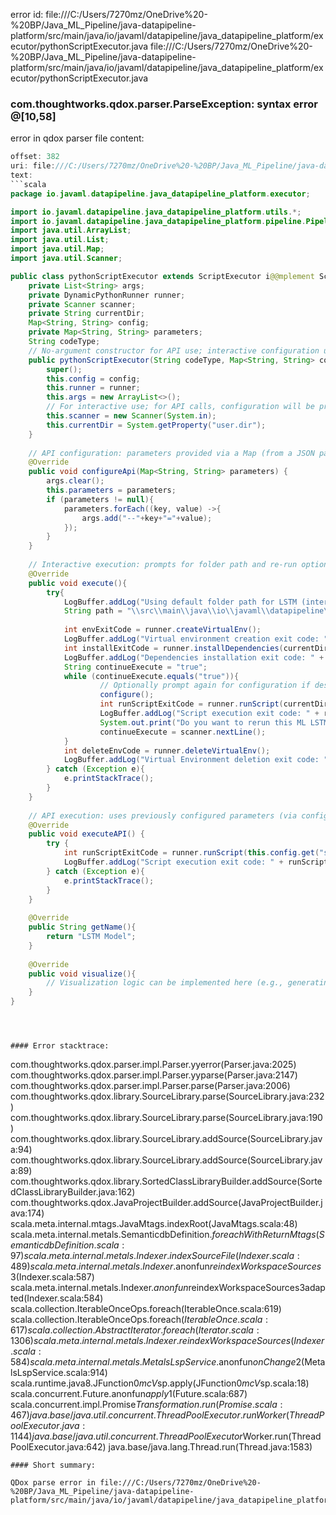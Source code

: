 error id: file:///C:/Users/7270mz/OneDrive%20-%20BP/Java_ML_Pipeline/java-datapipeline-platform/src/main/java/io/javaml/datapipeline/java_datapipeline_platform/executor/pythonScriptExecutor.java
file:///C:/Users/7270mz/OneDrive%20-%20BP/Java_ML_Pipeline/java-datapipeline-platform/src/main/java/io/javaml/datapipeline/java_datapipeline_platform/executor/pythonScriptExecutor.java
### com.thoughtworks.qdox.parser.ParseException: syntax error @[10,58]

error in qdox parser
file content:
```java
offset: 382
uri: file:///C:/Users/7270mz/OneDrive%20-%20BP/Java_ML_Pipeline/java-datapipeline-platform/src/main/java/io/javaml/datapipeline/java_datapipeline_platform/executor/pythonScriptExecutor.java
text:
```scala
package io.javaml.datapipeline.java_datapipeline_platform.executor;

import io.javaml.datapipeline.java_datapipeline_platform.utils.*;
import io.javaml.datapipeline.java_datapipeline_platform.pipeline.PipelineStep;
import java.util.ArrayList;
import java.util.List;
import java.util.Map;
import java.util.Scanner;

public class pythonScriptExecutor extends ScriptExecutor i@@mplement ScriptExecutor{
    private List<String> args;
    private DynamicPythonRunner runner;
    private Scanner scanner;
    private String currentDir;
    Map<String, String> config;
    private Map<String, String> parameters;
    String codeType;
    // No-argument constructor for API use; interactive configuration uses Scanner.
    public pythonScriptExecutor(String codeType, Map<String, String> config, DynamicPythonRunner runner){
        super();
        this.config = config;
        this.runner = runner;
        this.args = new ArrayList<>();
        // For interactive use; for API calls, configuration will be provided via configureApi.
        this.scanner = new Scanner(System.in);
        this.currentDir = System.getProperty("user.dir");
    }
    
    // API configuration: parameters provided via a Map (from a JSON payload, for example)
    @Override
    public void configureApi(Map<String, String> parameters) {
        args.clear();
        this.parameters = parameters;
        if (parameters != null){
            parameters.forEach((key, value) ->{
                args.add("--"+key+"="+value);
            });
        }
    }
    
    // Interactive execution: prompts for folder path and re-run option.
    @Override
    public void execute(){
        try{
            LogBuffer.addLog("Using default folder path for LSTM (interactive):");
            String path = "\\src\\main\\java\\io\\javaml\\datapipeline\\java_datapipeline_platform\\python";
            
            int envExitCode = runner.createVirtualEnv();
            LogBuffer.addLog("Virtual environment creation exit code: " + envExitCode);
            int installExitCode = runner.installDependencies(currentDir + path + "\\requirements.txt");
            LogBuffer.addLog("Dependencies installation exit code: " + installExitCode);
            String continueExecute = "true";
            while (continueExecute.equals("true")){
                    // Optionally prompt again for configuration if desired.
                    configure();
                    int runScriptExitCode = runner.runScript(currentDir + path + "\\lstm.py", args);
                    LogBuffer.addLog("Script execution exit code: " + runScriptExitCode);
                    System.out.print("Do you want to rerun this ML LSTM Script? (true, false): ");
                    continueExecute = scanner.nextLine();
            }
            int deleteEnvCode = runner.deleteVirtualEnv();
            LogBuffer.addLog("Virtual Environment deletion exit code: " + deleteEnvCode);
        } catch (Exception e){
            e.printStackTrace();
        }
    }
    
    // API execution: uses previously configured parameters (via configureApi) and a given folder path.
    @Override
    public void executeAPI() {
        try {
            int runScriptExitCode = runner.runScript(this.config.get("scriptPath"), args);
            LogBuffer.addLog("Script execution exit code: " + runScriptExitCode);
        } catch (Exception e){
            e.printStackTrace();
        }
    }
    
    @Override
    public String getName(){
        return "LSTM Model";
    }
    
    @Override
    public void visualize(){
        // Visualization logic can be implemented here (e.g., generating plots)
    }
}

```

```



#### Error stacktrace:

```
com.thoughtworks.qdox.parser.impl.Parser.yyerror(Parser.java:2025)
	com.thoughtworks.qdox.parser.impl.Parser.yyparse(Parser.java:2147)
	com.thoughtworks.qdox.parser.impl.Parser.parse(Parser.java:2006)
	com.thoughtworks.qdox.library.SourceLibrary.parse(SourceLibrary.java:232)
	com.thoughtworks.qdox.library.SourceLibrary.parse(SourceLibrary.java:190)
	com.thoughtworks.qdox.library.SourceLibrary.addSource(SourceLibrary.java:94)
	com.thoughtworks.qdox.library.SourceLibrary.addSource(SourceLibrary.java:89)
	com.thoughtworks.qdox.library.SortedClassLibraryBuilder.addSource(SortedClassLibraryBuilder.java:162)
	com.thoughtworks.qdox.JavaProjectBuilder.addSource(JavaProjectBuilder.java:174)
	scala.meta.internal.mtags.JavaMtags.indexRoot(JavaMtags.scala:48)
	scala.meta.internal.metals.SemanticdbDefinition$.foreachWithReturnMtags(SemanticdbDefinition.scala:97)
	scala.meta.internal.metals.Indexer.indexSourceFile(Indexer.scala:489)
	scala.meta.internal.metals.Indexer.$anonfun$reindexWorkspaceSources$3(Indexer.scala:587)
	scala.meta.internal.metals.Indexer.$anonfun$reindexWorkspaceSources$3$adapted(Indexer.scala:584)
	scala.collection.IterableOnceOps.foreach(IterableOnce.scala:619)
	scala.collection.IterableOnceOps.foreach$(IterableOnce.scala:617)
	scala.collection.AbstractIterator.foreach(Iterator.scala:1306)
	scala.meta.internal.metals.Indexer.reindexWorkspaceSources(Indexer.scala:584)
	scala.meta.internal.metals.MetalsLspService.$anonfun$onChange$2(MetalsLspService.scala:914)
	scala.runtime.java8.JFunction0$mcV$sp.apply(JFunction0$mcV$sp.scala:18)
	scala.concurrent.Future$.$anonfun$apply$1(Future.scala:687)
	scala.concurrent.impl.Promise$Transformation.run(Promise.scala:467)
	java.base/java.util.concurrent.ThreadPoolExecutor.runWorker(ThreadPoolExecutor.java:1144)
	java.base/java.util.concurrent.ThreadPoolExecutor$Worker.run(ThreadPoolExecutor.java:642)
	java.base/java.lang.Thread.run(Thread.java:1583)
```
#### Short summary: 

QDox parse error in file:///C:/Users/7270mz/OneDrive%20-%20BP/Java_ML_Pipeline/java-datapipeline-platform/src/main/java/io/javaml/datapipeline/java_datapipeline_platform/executor/pythonScriptExecutor.java